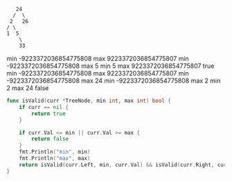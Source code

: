 ```
   24
  /  \
 2   26
/ \
1  5
	\
	33
```

min -9223372036854775808
max 9223372036854775807
min -9223372036854775808
max 5
min 5
max 9223372036854775807
true
min -9223372036854775808
max 9223372036854775807
min -9223372036854775808
max 24
min -9223372036854775808
max 2
min 2
max 24
false

```go
func isValid(curr *TreeNode, min int, max int) bool {
	if curr == nil {
		return true
	}

	if curr.Val <= min || curr.Val >= max {
		return false
	}
	fmt.Println("min", min)
	fmt.Println("max", max)
	return isValid(curr.Left, min, curr.Val) && isValid(curr.Right, curr.Val, max)
}
```
